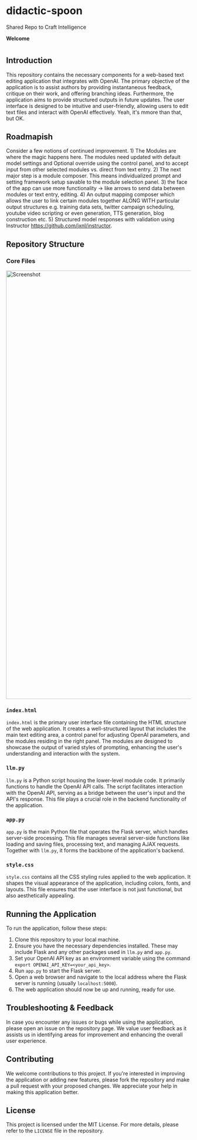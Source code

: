 # didactic-spoon
Shared Repo to Craft Intelligence


**Welcome**

# 

## Introduction

This repository contains the necessary components for a web-based text editing application that integrates with OpenAI. The primary objective of the application is to assist authors by providing instantaneous feedback, critique on their work, and offering branching ideas. Furthermore, the application aims to provide structured outputs in future updates. The user interface is designed to be intuitive and user-friendly, allowing users to edit text files and interact with OpenAI effectively. Yeah, it's mmore than that, but OK.

## Roadmapish

Consider a few notions of continued improvement.  1) The Modules are where the magic happens here. The modules need updated with default model settings and Optional override using the control panel, and to accept input from other selected modules vs. direct from text entry. 2) The next major step is a module composer. This means individualized prompt and setting framework setup savable to the module selection panel. 3) the face of the app can use more functionality → like arrows to send data between modules or text entry, editing. 4) An output mapping composer which allows the user to link certain modules together ALONG WITH particular output structures e.g. training data sets, twitter campaign scheduling, youtube video scripting or even generation, TTS generation, blog construction etc. 5) Structured model responses with validation using Instructor https://github.com/jxnl/instructor.

## Repository Structure

### Core Files

<img width="1168" alt="Screenshot" src="https://github.com/shiftbug/didactic-spoon/assets/129222365/3cf88e42-4a69-45a7-9560-97ae5e196fc8">


### `index.html`

`index.html` is the primary user interface file containing the HTML structure of the web application. It creates a well-structured layout that includes the main text editing area, a control panel for adjusting OpenAI parameters, and the modules residing in the right panel. The modules are designed to showcase the output of varied styles of prompting, enhancing the user's understanding and interaction with the system.

### `llm.py`

`llm.py` is a Python script housing the lower-level module code. It primarily functions to handle the OpenAI API calls. The script facilitates interaction with the OpenAI API, serving as a bridge between the user's input and the API's response. This file plays a crucial role in the backend functionality of the application.

### `app.py`

`app.py` is the main Python file that operates the Flask server, which handles server-side processing. This file manages several server-side functions like loading and saving files, processing text, and managing AJAX requests. Together with `llm.py`, it forms the backbone of the application's backend.

### `style.css`

`style.css` contains all the CSS styling rules applied to the web application. It shapes the visual appearance of the application, including colors, fonts, and layouts. This file ensures that the user interface is not just functional, but also aesthetically appealing.

## Running the Application

To run the application, follow these steps:

1. Clone this repository to your local machine.
2. Ensure you have the necessary dependencies installed. These may include Flask and any other packages used in `llm.py` and `app.py`.
3. Set your OpenAI API key as an environment variable using the command `export OPENAI_API_KEY=<your_api_key>`.
4. Run `app.py` to start the Flask server.
5. Open a web browser and navigate to the local address where the Flask server is running (usually `localhost:5000`).
6. The web application should now be up and running, ready for use.

## Troubleshooting & Feedback

In case you encounter any issues or bugs while using the application, please open an issue on the repository page. We value user feedback as it assists us in identifying areas for improvement and enhancing the overall user experience.

## Contributing

We welcome contributions to this project. If you're interested in improving the application or adding new features, please fork the repository and make a pull request with your proposed changes. We appreciate your help in making this application better.

## License

This project is licensed under the MIT License. For more details, please refer to the `LICENSE` file in the repository.
